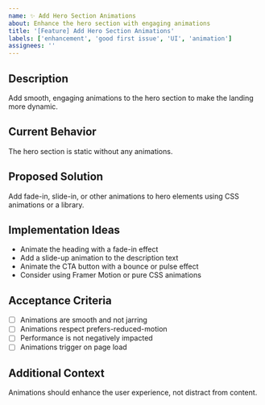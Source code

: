 ```yaml
---
name: ✨ Add Hero Section Animations
about: Enhance the hero section with engaging animations
title: '[Feature] Add Hero Section Animations'
labels: ['enhancement', 'good first issue', 'UI', 'animation']
assignees: ''
---
```


## Description
Add smooth, engaging animations to the hero section to make the landing more dynamic.

## Current Behavior
The hero section is static without any animations.

## Proposed Solution
Add fade-in, slide-in, or other animations to hero elements using CSS animations or a library.

## Implementation Ideas
- Animate the heading with a fade-in effect
- Add a slide-up animation to the description text
- Animate the CTA button with a bounce or pulse effect
- Consider using Framer Motion or pure CSS animations

## Acceptance Criteria
- [ ] Animations are smooth and not jarring
- [ ] Animations respect prefers-reduced-motion
- [ ] Performance is not negatively impacted
- [ ] Animations trigger on page load

## Additional Context
Animations should enhance the user experience, not distract from content.
